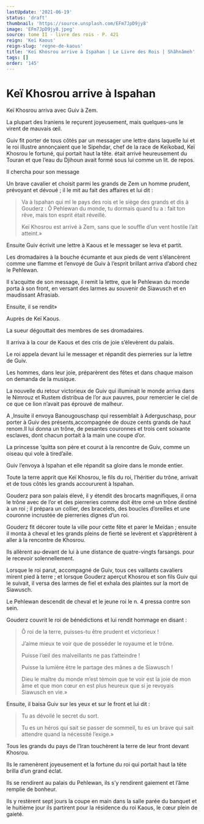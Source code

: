 ```yaml
---
lastUpdate: '2021-06-19'
status: 'draft'
thumbnail: 'https://source.unsplash.com/EFm7JpD9jy8'
image: 'EFm7JpD9jy8.jpeg'
source: tome II - livre des rois - P. 421
reign: 'Keï Kaous'
reign-slug: 'regne-de-kaous'
title: 'Keï Khosrou arrive à Ispahan | Le Livre des Rois | Shâhnâmeh'
tags: []
order: '145'
---
```


# Keï Khosrou arrive à Ispahan

Keï Khosrou arriva avec Guiv à Zem.

La plupart des Iraniens le reçurent joyeusement, mais quelques-uns le virent de mauvais œil.

Guiv fit porter de tous côtés par un messager une lettre dans laquelle lui et le roi illustre annonçaient que le Sipehdar, chef de la race de Keïkobad, Keï Khosrou le fortuné, qui portait haut la tête. était arrivé heureusement du Touran et que l’eau du Djihoun avait formé sous lui comme un lit. de repos.

Il chercha pour son message

Un brave cavalier et choisit parmi les grands de Zem un homme prudent, prévoyant et dévoué ; il le mit au fait des affaires et lui dit :

> Va à Ispahan qui ml le pays des rois et le siège des grands et dis à Gouderz : Ô Pehlewan du monde, tu dormais quand tu a : fait ton rêve, mais ton esprit était réveillé.
>
> Keï Khosrou est arrivé à Zem, sans que le souffle d’un vent hostile l’ait atteint.»

Ensuite Guiv écrivit une lettre à Kaous et le messager se leva et partit.

Les dromadaires à la bouche écumante et aux pieds de vent s’élancèrent comme une flamme et l’envoyé de Guiv à l’esprit brillant arriva d’abord chez le Pehlewan.

Il s’acquitte de son message, il remit la lettre, que le Pehlewan du monde porta à son front, en versant des larmes au souvenir de Siawusch et en maudissant Afrasiab.

Ensuite, il se rendit»

Auprès de Keï Kaous.

La sueur dégouttait des membres de ses dromadaires.

Il arriva à la cour de Kaous et des cris de joie s’élevèrent du palais.

Le roi appela devant lui le messager et répandit des pierreries sur la lettre de Guiv.

Les hommes, dans leur joie, préparèrent des fêtes et dans chaque maison on demanda de la musique.

La nouvelle du retour victorieux de Guiv qui illuminait le monde arriva dans le Nimrouz et Rustem distribua de l’or aux pauvres, pour remercier le ciel de ce que ce lion n’avait pas éprouvé de malheur.

A ,Insuite il envoya Banougouschasp qui ressemblait à Aderguschasp, pour porter à Guiv des présents,accompagnée de douze cents grands de haut renom.Il lui donna un trône, de pesantes couronnes et trois cent soixante esclaves, dont chacun portait à la main une coupe d’or.

La princesse ’quitta son père et courut à la rencontre de Guiv, comme un oiseau qui vole à tired’aile.

Guiv l’envoya à Ispahan et elle répandit sa gloire dans le monde entier.

Toute la terre apprit que Keï Khosrou, le fils du roi, l’héritier du trône, arrivait et de tous côtés les grands accoururent à Ispahan.

Gouderz para son palais élevé, il y étendit des brocarts magnifiques, il orna le trône avec de l’or et des pierreries comme doit être orné un trône destiné à un roi ; il prépara un collier, des bracelets, des boucles d’oreilles et une couronne incrustée de pierreries dignes d’un roi.

Gouderz fit décorer toute la ville pour cette fête et parer le Meïdan ; ensuite il monta à cheval et les grands pleins de fierté se levèrent et s’apprêtèrent à aller à la rencontre de Khosrou.

Ils allèrent au-devant de lui à une distance de quatre-vingts farsangs. pour le recevoir solennellement.

Lorsque le roi parut, accompagné de Guiv, tous ces vaillants cavaliers mirent pied à terre ; et lorsque Gouderz aperçut Khosrou et son fils Guiv qui le suivait, il versa des larmes de fiel et exhala des plaintes sur la mort de Siawusch.

Le Pehlewan descendit de cheval et le jeune roi le n.
4
pressa contre son sein.

Gouderz couvrit le roi de bénédictions et lui rendit hommage en disant :

> Ô roi de la terre, puisses-tu être prudent et victorieux !
>
> J’aime mieux te voir que de posséder le royaume et le trône.
>
> Puisse l’œil des malveillants ne pas t’atteindre !
>
> Puisse la lumière être le partage des mânes a de Siawusch !
>
> Dieu le maître du monde m’est témoin que te voir est la joie de mon âme et que mon cœur en est plus heureux que si je revoyais Siawusch en vie.»

Ensuite, il baisa Guiv sur les yeux et sur le front et lui dit :

> Tu as dévoilé le secret du sort.
>
> Tu es un héros qui sait se passer de sommeil, tu es un brave qui sait attendre quand la nécessité l’exige.»

Tous les grands du pays de l’Iran touchèrent la terre de leur front devant Khosrou.

Ils le ramenèrent joyeusement et la fortune du roi qui portait haut la tête brilla d’un grand éclat.

Ils se rendirent au palais du Pehlewan, ils s’y rendirent gaiement et l’âme remplie de bonheur.

Ils y restèrent sept jours la coupe en main dans la salle parée du banquet et le huitième jour ils partirent pour la résidence du roi Kaous, le cœur plein de gaieté.
